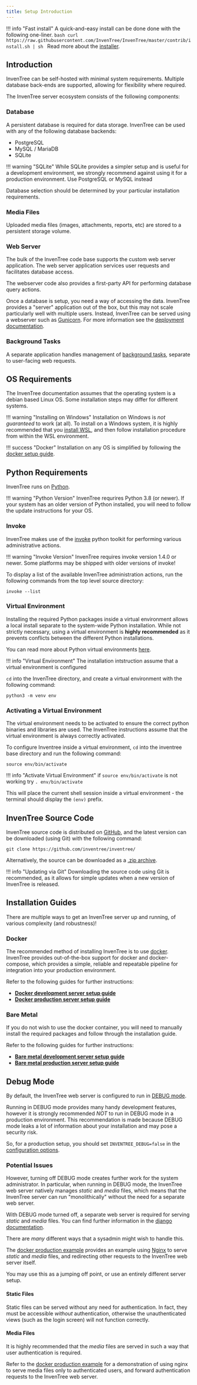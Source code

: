 ```yaml
---
title: Setup Introduction
---
```


!!! info "Fast install"
    A quick-and-easy install can be done done with the following one-liner.
	```bash
	curl https://raw.githubusercontent.com/InvenTree/InvenTree/master/contrib/install.sh | sh
	```
	Read more about the [installer](./installer.md).

## Introduction

InvenTree can be self-hosted with minimal system requirements. Multiple database back-ends are supported, allowing for flexibility where required.

The InvenTree server ecosystem consists of the following components:

### Database

A persistent database is required for data storage. InvenTree can be used with any of the following database backends:

* PostgreSQL
* MySQL / MariaDB
* SQLite

!!! warning "SQLite"
    While SQLite provides a simpler setup and is useful for a development environment, we strongly recommend against using it for a production environment. Use PostgreSQL or MySQL instead

Database selection should be determined by your particular installation requirements. 

### Media Files

Uploaded media files (images, attachments, reports, etc) are stored to a persistent storage volume.

### Web Server

The bulk of the InvenTree code base supports the custom web server application. The web server application services user requests and facilitates database access.

The webserver code also provides a first-party API for performing database query actions.

Once a database is setup, you need a way of accessing the data. InvenTree provides a "server" application out of the box, but this may not scale particularly well with multiple users.  Instead, InvenTree can be served using a webserver such as [Gunicorn](https://gunicorn.org/). For more information see the [deployment documentation](./production.md).

### Background Tasks

A separate application handles management of [background tasks](../settings/tasks.md), separate to user-facing web requests.

## OS Requirements

The InvenTree documentation assumes that the operating system is a debian based Linux OS. Some installation steps may differ for different systems.

!!! warning "Installing on Windows"
    Installation on Windows is *not guaranteed* to work (at all). To install on a Windows system, it is highly recommended that you [install WSL](https://docs.microsoft.com/en-us/windows/wsl/install-win10#manual-installation-steps), and then follow installation procedure from within the WSL environment.

!!! success "Docker"
    Installation on any OS is simplified by following the [docker setup guide](../docker).

## Python Requirements

InvenTree runs on [Python](https://python.org).

!!! warning "Python Version"
    InvenTree requrires Python 3.8 (or newer). If your system has an older version of Python installed, you will need to follow the update instructions for your OS.

### Invoke

InvenTree makes use of the [invoke](https://www.pyinvoke.org/) python toolkit for performing various administrative actions.

!!! warning "Invoke Version"
	InvenTree requires invoke version 1.4.0 or newer. Some platforms may be shipped with older versions of invoke!

To display a list of the available InvenTree administration actions, run the following commands from the top level source directory:

```
invoke --list
```

### Virtual Environment

Installing the required Python packages inside a virtual environment allows a local install separate to the system-wide Python installation. While not strictly necessary, using a virtual environment is **highly recommended** as it prevents conflicts between the different Python installations.

You can read more about Python virtual environments [here](https://docs.python.org/3/tutorial/venv.html).

!!! info "Virtual Environment"
    The installation intstruction assume that a virtual environment is configured

`cd` into the InvenTree directory, and create a virtual environment with the following command:

```
python3 -m venv env
```

### Activating a Virtual Environment

The virtual environment needs to be activated to ensure the correct python binaries and libraries are used. The InvenTree instructions assume that the virtual environment is always correctly activated.

To configure Inventree inside a virtual environment, ``cd`` into the inventree base directory and run the following command:

```
source env/bin/activate
```

!!! info "Activate Virtual Environment"
	if 
	```
	source env/bin/activate
	```
	is not working try 
	```
	. env/bin/activate
	```

This will place the current shell session inside a virtual environment - the terminal should display the ``(env)`` prefix.

## InvenTree Source Code

InvenTree source code is distributed on [GitHub](https://github.com/inventree/inventree/), and the latest version can be downloaded (using Git) with the following command:

```
git clone https://github.com/inventree/inventree/
```

Alternatively, the source can be downloaded as a [.zip archive](https://github.com/inventree/InvenTree/archive/master.zip).

!!! info "Updating via Git"
    Downloading the source code using Git is recommended, as it allows for simple updates when a new version of InvenTree is released.

## Installation Guides

There are multiple ways to get an InvenTree server up and running, of various complexity (and robustness)! 

### Docker

The recommended method of installing InvenTree is to use [docker](https://www.docker.com). InvenTree provides out-of-the-box support for docker and docker-compose, which provides a simple, reliable and repeatable pipeline for integration into your production environment.

Refer to the following guides for further instructions:

- [**Docker development server setup guide**](./docker_dev.md)
- [**Docker production server setup guide**](./docker.md)

### Bare Metal

If you do not wish to use the docker container, you will need to manually install the required packages and follow through the installation guide.

Refer to the following guides for further instructions:

- [**Bare metal development server setup guide**](./development.md)
- [**Bare metal production server setup guide**](./install.md)

## Debug Mode

By default, the InvenTree web server is configured to run in [DEBUG mode](https://docs.djangoproject.com/en/dev/ref/settings/#std:setting-DEBUG). 

Running in DEBUG mode provides many handy development features, however it is strongly recommended *NOT* to run in DEBUG mode in a production environment. This recommendation is made because DEBUG mode leaks a lot of information about your installation and may pose a security risk.

So, for a production setup, you should set `INVENTREE_DEBUG=false` in the [configuration options](./config.md).

### Potential Issues

However, turning off DEBUG mode creates further work for the system administrator. In particular, when running in DEBUG mode, the InvenTree web server natively manages *static* and *media* files, which means that the InvenTree server can run "monolithically" without the need for a separate web server.

With DEBUG mode turned off, a separate web server is required for serving *static* and *media* files. You can find further information in the [django documentation](https://docs.djangoproject.com/en/dev/howto/static-files/deployment/).

There are *many* different ways that a sysadmin might wish to handle this.

The [docker production example](./docker_prod.md) provides an example using [Nginx](https://www.nginx.com/) to serve *static* and *media* files, and redirecting other requests to the InvenTree web server itself.

You may use this as a jumping off point, or use an entirely different server setup.

#### Static Files

Static files can be served without any need for authentication. In fact, they must be accessible *without* authentication, otherwise the unauthenticated views (such as the login screen) will not function correctly.

#### Media Files

It is highly recommended that the *media* files are served in such a way that user authentication is required.

Refer to the [docker production example](./docker_prod.md) for a demonstration of using nginx to serve media files only to authenticated users, and forward authentication requests to the InvenTree web server.
